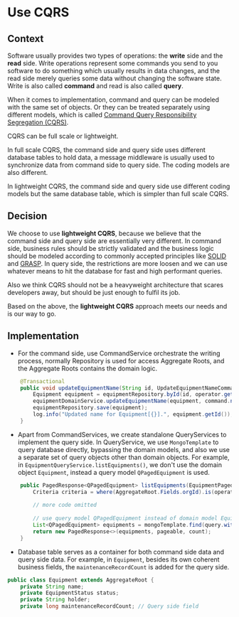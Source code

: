 # Use CQRS

## Context

Software usually provides two types of operations: the **write** side and the **read** side. Write operations represent
some
commands you send to you software to do something which usually results in data changes, and the read side merely
queries some data without changing the
software state. Write is also called **command** and read is also called **query**.

When it comes to implementation, command and query can be modeled with the same set of objects. Or they can be treated
separately using different models, which is
called [Command Query Responsibility Segregation (CQRS)](https://learn.microsoft.com/en-us/dotnet/architecture/microservices/microservice-ddd-cqrs-patterns/apply-simplified-microservice-cqrs-ddd-patterns).

CQRS can be full scale or lightweight.

In full scale CQRS, the command side and query side uses different database
tables to hold data, a message middleware is usually used to synchronize data from command side to query side. The
coding models are also different.

In lightweight CQRS, the command side and query side use different coding models but the same database table, which is
simpler than full scale CQRS.

## Decision

We choose to use **lightweight CQRS**, because we believe that the command side and query side are essentially very
different. In command side, business rules should be strictly validated and the
business logic should be modeled
according to commonly accepted principles like [SOLID](https://en.wikipedia.org/wiki/SOLID)
and [GRASP](https://en.wikipedia.org/wiki/GRASP_(object-oriented_design)). In query side, the restrictions are more
loosen and we can use whatever means to hit the database for fast and high performant queries.

Also we think CQRS should not be a heavyweight architecture that scares developers away, but should be just enough to
fulfil its job.

Based on the above, the **lightweight CQRS** approach meets our needs and is our way to go.

## Implementation

- For the command side, use CommandService orchestrate the writing process, normally Repository is used for access
  Aggregate Roots, and the Aggregate Roots contains the domain logic.

```java
    @Transactional
    public void updateEquipmentName(String id, UpdateEquipmentNameCommand command, Operator operator) {
        Equipment equipment = equipmentRepository.byId(id, operator.getOrgId());
        equipmentDomainService.updateEquipmentName(equipment, command.name());
        equipmentRepository.save(equipment);
        log.info("Updated name for Equipment[{}].", equipment.getId());
    }
```

- Apart from CommandServices, we create standalone QueryServices to implement the query side. In
  QueryService, we use `MongoTemplate` to query database directly, bypassing the domain models, and also we use a
  separate set of query objects other than domain objects. For example, in `EquipmentQueryService.listEquipments()`, we
  don't use the domain object `Equipment`, instead a query model `QPagedEquipment` is used.

```java
    public PagedResponse<QPagedEquipment> listEquipments(EquipmentPagedQuery pagedQuery, Operator operator) {
        Criteria criteria = where(AggregateRoot.Fields.orgId).is(operator.getOrgId());
        
        // more code omitted
  
        // use query model QPagedEquipment instead of domain model Equipment
        List<QPagedEquipment> equipments = mongoTemplate.find(query.with(pageable), QPagedEquipment.class, EQUIPMENT_COLLECTION);
        return new PagedResponse<>(equipments, pageable, count);
    }
```

- Database table serves as a container for both command side data and query side data. For
  example, in `Equipment`, besides its own coherent business fields, the `maintenanceRecordCount` is added for the query
  side.

```java
public class Equipment extends AggregateRoot {
    private String name; 
    private EquipmentStatus status;
    private String holder;
    private long maintenanceRecordCount; // Query side field
```

